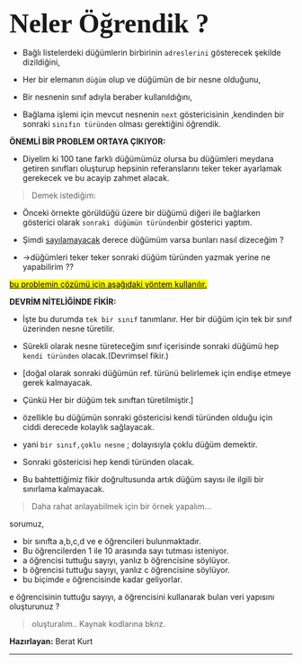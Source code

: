 <font face="new times roman" size="15px"><h3>Neler Öğrendik ?</h3></font>
 
 * Bağlı listelerdeki düğümlerin birbirinin `adreslerini` gösterecek şekilde dizildiğini,
 
 * Her bir elemanın `düğüm` olup ve düğümün de bir nesne olduğunu,

 * Bir nesnenin sınıf adıyla beraber kullanıldığını,

 * Bağlama işlemi için mevcut nesnenin `next` göstericisinin ,kendinden bir sonraki `sınıfın türünden` olması gerektiğini öğrendik.
  
 **ÖNEMLİ BİR PROBLEM ORTAYA ÇIKIYOR:**
  
 * Diyelim ki 100 tane farklı düğümümüz olursa  bu düğümleri meydana getiren sınıfları  oluşturup hepsinin referanslarını teker teker ayarlamak gerekecek ve bu acayip zahmet alacak.

>Demek istediğim:

* Önceki örnekte görüldüğü üzere bir düğümü diğeri ile bağlarken gösterici olarak `sonraki düğümün türünden`bir gösterici yaptım.

* Şimdi <u>sayılamayacak</u> derece düğümüm varsa bunları nasıl dizeceğim ?

* ->düğümleri teker teker sonraki düğüm türünden yazmak yerine ne yapabilirim ??

<mark><u>bu problemin çözümü için aşağıdaki yöntem kullanılır.</u></mark>

**DEVRİM NİTELİĞİNDE FİKİR:**
 
* İşte bu durumda `tek bir sınıf` tanımlanır. Her bir düğüm için tek bir sınıf üzerinden nesne türetilir. 
 
* Sürekli olarak nesne türeteceğim sınıf içerisinde 
sonraki düğümü hep `kendi türünden` olacak.(Devrimsel fikir.)

* [doğal olarak sonraki düğümün ref. türünü belirlemek için endişe etmeye gerek kalmayacak.

* Çünkü Her bir düğüm tek sınıftan türetilmiştir.]
 
* özellikle bu düğümün sonraki göstericisi kendi türünden olduğu için ciddi derecede kolaylık sağlayacak.

* yani `bir sınıf,çoklu nesne` ; dolayısıyla çoklu düğüm demektir.
 
* Sonraki göstericisi hep kendi türünden olacak. 
 
* Bu bahtettiğimiz fikir doğrultusunda artık düğüm sayısı ile ilgili bir sınırlama kalmayacak.
 
> Daha rahat anlayabilmek için bir örnek yapalım...
  
sorumuz, 

* bir sınıfta a,b,c,d ve e öğrencileri bulunmaktadır.
* Bu öğrencilerden 1 ile 10 arasında sayı tutması isteniyor.
* a öğrencisi tuttuğu sayıyı, yanlız b öğrencisine söylüyor.
* b öğrencisi tuttuğu sayıyı, yanlız c öğrencisine söylüyor.
* bu biçimde `e` öğrencisinde kadar geliyorlar.

e öğrencisinin tuttuğu sayıyı, a öğrencisini kullanarak bulan veri yapısını oluşturunuz ?

>oluşturalım.. Kaynak kodlarına bknz.

**Hazırlayan:** Berat Kurt

---